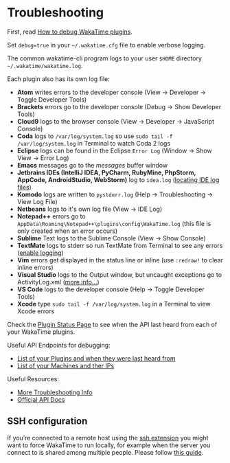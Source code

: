 # Troubleshooting

First, read [How to debug WakaTime plugins][faq debug plugins].

Set `debug=true` in your `~/.wakatime.cfg` file to enable verbose logging.

The common wakatime-cli program logs to your user `$HOME` directory `~/.wakatime/wakatime.log`.

Each plugin also has its own log file:

* **Atom** writes errors to the developer console (View -> Developer -> Toggle Developer Tools)
* **Brackets** errors go to the developer console (Debug -> Show Developer Tools)
* **Cloud9** logs to the browser console (View -> Developer -> JavaScript Console)
* **Coda** logs to `/var/log/system.log` so use `sudo tail -f /var/log/system.log` in Terminal to watch Coda 2 logs
* **Eclipse** logs can be found in the Eclipse `Error Log` (Window -> Show View -> Error Log)
* **Emacs** messages go to the *messages* buffer window
* **Jetbrains IDEs (IntelliJ IDEA, PyCharm, RubyMine, PhpStorm, AppCode, AndroidStudio, WebStorm)** log to `idea.log` ([locating IDE log files][locating IDE log files])
* **Komodo** logs are written to `pystderr.log` (Help -> Troubleshooting -> View Log File)
* **Netbeans** logs to it's own log file (View -> IDE Log)
* **Notepad++** errors go to `AppData\Roaming\Notepad++\plugins\config\WakaTime.log` (this file is only created when an error occurs)
* **Sublime** Text logs to the Sublime Console (View -> Show Console)
* **TextMate** logs to stderr so run TextMate from Terminal to see any errors ([enable logging](https://github.com/textmate/textmate/wiki/Enable-Logging))
* **Vim** errors get displayed in the status line or inline (use `:redraw!` to clear inline errors)
* **Visual Studio** logs to the Output window, but uncaught exceptions go to ActivityLog.xml ([more info...](http://blogs.msdn.com/b/visualstudio/archive/2010/02/24/troubleshooting-with-the-activity-log.aspx))
* **VS Code** logs to the developer console (Help -> Toggle Developer Tools)
* **Xcode** type `sudo tail -f /var/log/system.log` in a Terminal to view Xcode errors

Check the [Plugin Status Page](https://wakatime.com/plugins/status) to see when the API last heard from each of your WakaTime plugins.

Useful API Endpoints for debugging:

* [List of your Plugins and when they were last heard from](https://wakatime.com/api/v1/users/current/user_agents)
* [List of your Machines and ther IPs](https://wakatime.com/api/v1/users/current/machine_names)

Useful Resources:

* [More Troubleshooting Info][faq debug plugins]
* [Official API Docs][api docs]

[faq debug plugins]: https://wakatime.com/faq#debug-plugins
[api docs]: https://wakatime.com/developers/
[locating IDE log files]: https://intellij-support.jetbrains.com/hc/en-us/articles/207241085-Locating-IDE-log-files

## SSH configuration

If you’re connected to a remote host using the [ssh extension](https://code.visualstudio.com/docs/remote/ssh) you might want to force WakaTime to run locally, for example when the server you connect to is shared among multiple people. Please follow [this guide](https://code.visualstudio.com/docs/remote/ssh#_advanced-forcing-an-extension-to-run-locally-remotely).
